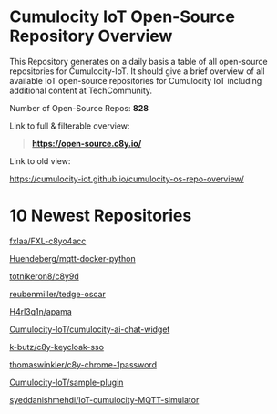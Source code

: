
Cumulocity IoT Open-Source Repository Overview
==============================================


This Repository generates on a daily basis a table of all open-source repositories for Cumulocity-IoT. It should give a brief overview of all available IoT open-source repositories for Cumulocity IoT including additional content at TechCommunity.

Number of Open-Source Repos: **828**



Link to full & filterable overview:

>**https://open-source.c8y.io/**



Link to old view:

https://cumulocity-iot.github.io/cumulocity-os-repo-overview/


# 10 Newest Repositories


[fxlaa/FXL-c8yo4acc](https://github.com/fxlaa/FXL-c8yo4acc)

[Huendeberg/mqtt-docker-python](https://github.com/Huendeberg/mqtt-docker-python)

[totnikeron8/c8y9d](https://github.com/totnikeron8/c8y9d)

[reubenmiller/tedge-oscar](https://github.com/reubenmiller/tedge-oscar)

[H4rl3q1n/apama](https://github.com/H4rl3q1n/apama)

[Cumulocity-IoT/cumulocity-ai-chat-widget](https://github.com/Cumulocity-IoT/cumulocity-ai-chat-widget)

[k-butz/c8y-keycloak-sso](https://github.com/k-butz/c8y-keycloak-sso)

[thomaswinkler/c8y-chrome-1password](https://github.com/thomaswinkler/c8y-chrome-1password)

[Cumulocity-IoT/sample-plugin](https://github.com/Cumulocity-IoT/sample-plugin)

[syeddanishmehdi/IoT-cumulocity-MQTT-simulator](https://github.com/syeddanishmehdi/IoT-cumulocity-MQTT-simulator)